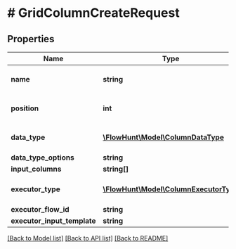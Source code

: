 # # GridColumnCreateRequest

## Properties

Name | Type | Description | Notes
------------ | ------------- | ------------- | -------------
**name** | **string** | Name of the grid column |
**position** | **int** | Position of the grid column |
**data_type** | [**\FlowHunt\Model\ColumnDataType**](ColumnDataType.md) | Data type of the grid column |
**data_type_options** | **string** |  | [optional]
**input_columns** | **string[]** |  | [optional]
**executor_type** | [**\FlowHunt\Model\ColumnExecutorType**](ColumnExecutorType.md) | Executor type of the grid column |
**executor_flow_id** | **string** |  | [optional]
**executor_input_template** | **string** |  | [optional]

[[Back to Model list]](../../README.md#models) [[Back to API list]](../../README.md#endpoints) [[Back to README]](../../README.md)
